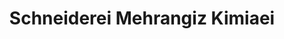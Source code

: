 ---
title: "Schneiderei Mehrangiz Kimiaei"
url: /braunschweig/schneiderei-mehrangiz-kimiaei/
shop: Schneiderei
---